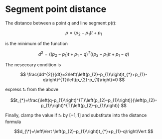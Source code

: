 # Segment point distance
The distance between a point $q$ and line segment $p(t)$:

$$p=\left(p_{2}-p_{1}\right)t+p_{1}$$

is the minimum of the function

$$ d^{2}=\left(\left(p_{2}-p_{1}\right)t+p_{1}-q\right)^{T}\left(\left(p_{2}-p_{1}\right)t+p_{1}-q\right) $$

The neseccary condition is

$$ \frac{dd^{2}}{dt}=2\left(\left(p_{2}-p_{1}\right)t_{*}+p_{1}-q\right)^{T}\left(p_{2}-p_{1}\right)=0 $$

express $t_{*}$ from the above

$$t_{*}=\frac{\left(q-p_{1}\right)^{T}\left(p_{2}-p_{1}\right)}{\left(p_{2}-p_{1}\right)^{T}\left(p_{2}-p_{1}\right)} $$

Finally, clamp the value if $t_{*}$ by $[-1,1]$ and substitute into the distance formula

$$d_{\*}=\left\Vert \left(p_{2}-p_{1}\right)t_{*}+p_{1}-q\right\Vert $$
